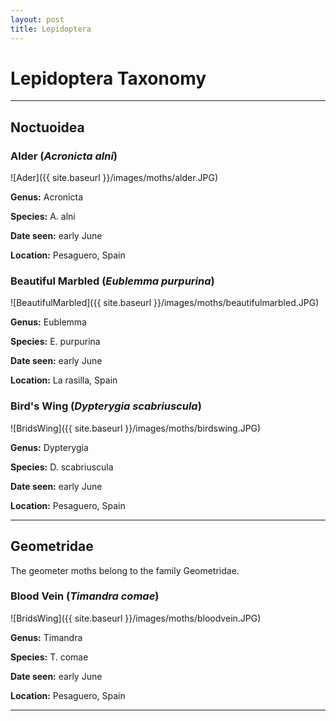 ```yaml
---
layout: post
title: Lepidoptera
---
```


# Lepidoptera Taxonomy

--------

## Noctuoidea

### **Alder** (*Acronicta alni*)
![Ader]({{ site.baseurl }}/images/moths/alder.JPG)

**Genus:** Acronicta

**Species:** A. alni

**Date seen:** early June

**Location:** Pesaguero, Spain

### **Beautiful Marbled** (*Eublemma purpurina*)

![BeautifulMarbled]({{ site.baseurl }}/images/moths/beautifulmarbled.JPG)

**Genus:** Eublemma

**Species:** E. purpurina

**Date seen:** early June

**Location:** La rasilla, Spain

### **Bird's Wing** (*Dypterygia scabriuscula*)

![BridsWing]({{ site.baseurl }}/images/moths/birdswing.JPG)

**Genus:** Dypterygia

**Species:** D. scabriuscula

**Date seen:** early June

**Location:** Pesaguero, Spain

----------

## Geometridae
The geometer moths belong to the family Geometridae. 

### **Blood Vein** (*Timandra comae*)

![BridsWing]({{ site.baseurl }}/images/moths/bloodvein.JPG)

**Genus:** Timandra

**Species:** T. comae

**Date seen:** early June

**Location:** Pesaguero, Spain





------------
